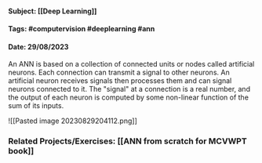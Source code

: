#### Subject: [[Deep Learning]]
#### Tags: #computervision #deeplearning #ann
#### Date: 29/08/2023

An ANN is based on a collection of connected units or nodes called artificial neurons. Each connection can transmit a signal to other neurons. An artificial neuron receives signals then processes them and can signal neurons connected to it. The "signal" at a connection is a real number, and the output of each neuron is computed by some non-linear function of the sum of its inputs.

![[Pasted image 20230829204112.png]]

### Related Projects/Exercises: [[ANN from scratch for MCVWPT book]]